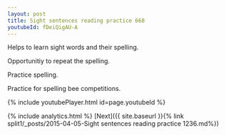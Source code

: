 ```yaml
---
layout: post
title: Sight sentences reading practice 668
youtubeId: fDeiQigAU-A
---
```

 
 
Helps to learn sight words and their spelling.

Opportunitiy to repeat the spelling. 

Practice spelling. 
 
Practice for spelling bee competitions. 
 
{% include youtubePlayer.html id=page.youtubeId %}
 
 
{% include analytics.html %} 
[Next]({{ site.baseurl }}{% link  split1/_posts/2015-04-05-Sight sentences reading practice 1236.md%})
 
